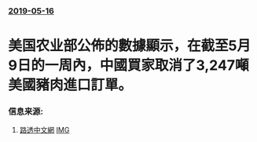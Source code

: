 ### [2019-05-16](/news/2019/05/16/index.md)

##### 
# 美国农业部公佈的數據顯示，在截至5月9日的一周內，中國買家取消了3,247噸美國豬肉進口訂單。 




### 信息来源:

1. [路透中文網](https://cn.reuters.com/article/china-buyer-usa-pork-0516-thur-idCNKCS1SN02F) [IMG](https://s4.reutersmedia.net/resources_v2/images/rcom-default.png)
